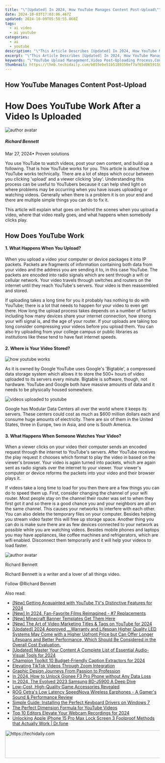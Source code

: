 ```yaml
---
title: "\"[Updated] In 2024, How YouTube Manages Content Post-Upload\""
date: 2024-10-03T17:03:06.467Z
updated: 2024-10-09T05:50:55.060Z
tags:
  - ai video
  - ai youtube
categories:
  - ai
  - youtube
description: "\"This Article Describes [Updated] In 2024, How YouTube Manages Content Post-Upload\""
excerpt: "\"This Article Describes [Updated] In 2024, How YouTube Manages Content Post-Upload\""
keywords: "\"YouTube Upload Management,Video Post-Uploading Process,Content Handling on YouTube,YouTube After-Upload Strategy,Managing YouTube Videos Post-Upload,YouTube Content Lifecycle Post-Upload,YouTube Post-Upload Content Control\""
thumbnail: https://thmb.techidaily.com/b855ebe51b5189358ef7af65d06591503136d0471619c6e6540592a14f8eb424.jpg
---
```


## How YouTube Manages Content Post-Upload

# How Does YouTube Work After a Video Is Uploaded

![author avatar](https://images.wondershare.com/filmora/article-images/richard-bennett.jpg)

##### Richard Bennett

 Mar 27, 2024• Proven solutions

You use YouTube to watch videos, post your own content, and build up a following. That is how YouTube works for you. This article is about how YouTube works technically. There are a lot of steps which occur between you clicking 'upload' and a viewer clicking 'play'. Understanding this process can be useful to YouTubers because it can help shed light on where problems may be occurring when you have issues uploading or watching videos. Generally when there is a problem it is on your end and there are multiple simple things you can do to fix it.

This article will explain what goes on behind the scenes when you upload a video, where that video really goes, and what happens when somebody clicks play.

## How Does YouTube Work

#### 1\. What Happens When You Upload?

When you upload a video your computer or device packages it into IP packets. Packets are fragments of information containing both data from your video and the address you are sending it to, in this case YouTube. The packets are encoded into radio signals which are sent through a wifi or cellular network. Your video travels through switches and routers on the internet until they reach YouTube's servers. Your video is then reassembled and stored.

If uploading takes a long time for you it probably has nothing to do with YouTube; there is a lot that needs to happen for your video to even get there. How long the upload process takes depends on a number of factors including how many devices share your internet connection, how strong your wifi signal is, and the age of your router. If your uploads are taking too long consider compressing your videos before you upload them. You can also try uploading from your college campus or public libraries as institutions like these tend to have fast internet speeds.

#### 2\. Where is Your Video Stored?

![how youtube works](https://images.wondershare.com/filmora/article-images/how-youtube-works.JPG)

As it is owned by Google YouTube uses Google's 'Bigtable', a compressed data storage system which allows it to store the 500+ hours of video uploaded to its servers every minute. Bigtable is software, though, not hardware. YouTube and Google both have massive amounts of data and it needs to be physically housed somewhere.

![videos uploaded to youtube](https://images.wondershare.com/filmora/article-images/videos-uploaded-to-youtube.jpg)

Google has Modular Data Centers all over the world where it keeps its servers. These centers could cost as much as $600 million dollars each and consume huge amounts of electricity. There are six of them in the United States, three in Europe, two in Asia, and one is South America.

#### 3\. What Happens When Someone Watches Your Video?

When a viewer clicks on your video their computer sends an encoded request through the internet to YouTube's servers. After YouTube receives the play request it chooses which format to play the video in based on the viewer's browser. Your video is again turned into packets, which are again sent as radio signals over the internet to your viewer. Your viewer's computer or device reforms the packets into your video and their browser plays it.

If videos take a long time to load for you then there are a few things you can do to speed them up. First, consider changing the channel of your wifi router. Most people stay on the channel their router was set to when they first got it and so there is a good chance you and your neighbors are all on the same channel. This causes your networks to interfere with each other. You can also delete the temporary files on your computer. Besides helping you stream video faster this will free up storage space. Another thing you can do is make sure there are as few devices connected to your network as possible while you are watching videos. Besides mobile phones and laptops you may have appliances, like coffee machines and refrigerators, which are wifi enabled. Disconnect them temporarily and it will help your videos to load faster.

![author avatar](https://images.wondershare.com/filmora/article-images/richard-bennett.jpg)

Richard Bennett

Richard Bennett is a writer and a lover of all things video.

Follow @Richard Bennett

<ins class="adsbygoogle"
     style="display:block"
     data-ad-format="autorelaxed"
     data-ad-client="ca-pub-7571918770474297"
     data-ad-slot="1223367746"></ins>

<ins class="adsbygoogle"
     style="display:block"
     data-ad-client="ca-pub-7571918770474297"
     data-ad-slot="8358498916"
     data-ad-format="auto"
     data-full-width-responsive="true"></ins>

<span class="atpl-alsoreadstyle">Also read:</span>
<div><ul>
<li><a href="https://youtube-web.techidaily.com/etting-acquainted-with-youtube-tvs-distinctive-features-for-2024/"><u>[New] Getting Acquainted with YouTube TV's Distinctive Features for 2024</u></a></li>
<li><a href="https://youtube-web.techidaily.com/n-2024-fan-favorite-films-reimagined-7-replacements/"><u>[New] In 2024, Fan-Favorite Films Reimagined - #7 Replacements</u></a></li>
<li><a href="https://youtube-web.techidaily.com/inecraft-banner-templates-get-them-here/"><u>[New] Minecraft Banner Templates Get Them Here</u></a></li>
<li><a href="https://youtube-web.techidaily.com/he-art-of-video-marketing-titles-and-tags-on-youtube-for-2024/"><u>[New] The Art of Video Marketing Titles & Tags on YouTube for 2024</u></a></li>
<li><a href="https://youtube-web.techidaily.com/40661781-updated-2024-approved-warranty-and-lifespan-higher-quality-led-systems-may-come-with-a-higher-upfront-price-but-can-offer-longer-lifespans-and-better-perfor/"><u>[Updated] 2024 Approved __Warranty and Lifespan Higher Quality LED Systems May Come with a Higher Upfront Price but Can Offer Longer Lifespans and Better Performance, Which Should Be Considered in the Overall Cost Evaluation.</u></a></li>
<li><a href="https://youtube-web.techidaily.com/ed-master-your-content-a-complete-list-of-essential-audio-visual-tools-for-2024/"><u>[Updated] Master Your Content A Complete List of Essential Audio-Visual Tools for 2024</u></a></li>
<li><a href="https://youtube-web.techidaily.com/ion-toolkit-10-budget-friendly-caption-extractors-for-2024/"><u>Champion Toolkit 10 Budget-Friendly Caption Extractors for 2024</u></a></li>
<li><a href="https://extra-tips.techidaily.com/elevating-tiktok-videos-through-zoom-integration/"><u>Elevating TikTok Videos Through Zoom Integration</u></a></li>
<li><a href="https://vp-tips.techidaily.com/graphic-design-journeys-from-passion-to-profession/"><u>Graphic Design Journeys From Passion to Profession</u></a></li>
<li><a href="https://android-unlock.techidaily.com/in-2024-how-to-unlock-gionee-f3-pro-phone-without-any-data-loss-by-drfone-android/"><u>In 2024, How to Unlock Gionee F3 Pro Phone without Any Data Loss</u></a></li>
<li><a href="https://fox-boxes.techidaily.com/in-2024-the-evolved-2023-samsung-bd-j5900-a-deep-dive/"><u>In 2024, The Evolved 2023 Samsung BD-J5900 A Deep Dive</u></a></li>
<li><a href="https://games-able.techidaily.com/low-cost-high-quality-game-accessories-revealed/"><u>Low-Cost, High-Quality Game Accessories Revealed</u></a></li>
<li><a href="https://eaxpv-info.techidaily.com/rog-cetras-low-latency-speednova-wireless-earphones-a-gamers-sound-and-performance-review/"><u>ROG Cetra's Low Latency SpeedNova Wireless Earphones - A Gamer's Sound & Performance Review</u></a></li>
<li><a href="https://driver-download.techidaily.com/simple-guide-installing-the-perfect-keyboard-drivers-on-windows-7/"><u>Simple Guide: Installing the Perfect Keyboard Drivers on Windows 7</u></a></li>
<li><a href="https://youtube-web.techidaily.com/erfect-dimension-formula-for-youtube-videos/"><u>The Perfect Dimension Formula for YouTube Videos</u></a></li>
<li><a href="https://screen-capture.techidaily.com/top-10-editors-elevate-your-webcam-recordings-for-2024/"><u>Top 10 Editors Elevate Your Webcam Recordings for 2024</u></a></li>
<li><a href="https://iphone-unlock.techidaily.com/unlocking-apple-iphone-15-pro-max-lock-screen-3-foolproof-methods-that-actually-work-drfone-by-drfone-ios/"><u>Unlocking Apple iPhone 15 Pro Max Lock Screen 3 Foolproof Methods that Actually Work | Dr.fone</u></a></li>
</ul></div>

<!-- affiliate ads begin -->
<a href="https://united.elfm.net/c/5597632/517826/4704" target="_top" id="517826">
  <img src="//a.impactradius-go.com/display-ad/4704-517826" border="0" alt="https://techidaily.com" width="728" height="90"/>
</a>
<img height="0" width="0" src="https://united.elfm.net/i/5597632/517826/4704" style="position:absolute;visibility:hidden;" border="0" />
<!-- affiliate ads end -->

